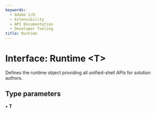 ```yaml
---
keywords:
  - Adobe I/O
  - Extensibility
  - API Documentation
  - Developer Tooling
title: Runtime
---
```


# Interface: Runtime <**T**>

Defines the runtime object providing all unified-shell APIs for solution authors.

## Type parameters

▪ **T**
